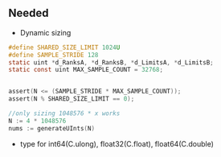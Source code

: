 

## Needed
- Dynamic sizing 
```C
#define SHARED_SIZE_LIMIT 1024U
#define SAMPLE_STRIDE 128
static uint *d_RanksA, *d_RanksB, *d_LimitsA, *d_LimitsB;
static const uint MAX_SAMPLE_COUNT = 32768;


assert(N <= (SAMPLE_STRIDE * MAX_SAMPLE_COUNT));
assert(N % SHARED_SIZE_LIMIT == 0);
```
```go
//only sizing 1048576 * x works
N := 4 * 1048576
nums := generateUInts(N)
```

- type for int64(C.ulong), float32(C.float), float64(C.double)


